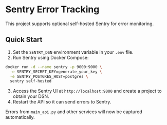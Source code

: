 # Sentry Error Tracking

This project supports optional self-hosted Sentry for error monitoring.

## Quick Start

1. Set the `SENTRY_DSN` environment variable in your `.env` file.
2. Run Sentry using Docker Compose:

```bash
docker run -d --name sentry -p 9000:9000 \
  -e SENTRY_SECRET_KEY=generate_your_key \
  -e SENTRY_POSTGRES_HOST=postgres \
  sentry self-hosted
```

3. Access the Sentry UI at `http://localhost:9000` and create a project to obtain your DSN.
4. Restart the API so it can send errors to Sentry.

Errors from `main_api.py` and other services will now be captured automatically.

